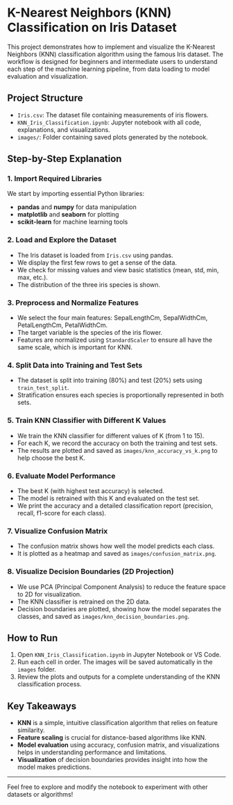 # K-Nearest Neighbors (KNN) Classification on Iris Dataset

This project demonstrates how to implement and visualize the K-Nearest Neighbors (KNN) classification algorithm using the famous Iris dataset. The workflow is designed for beginners and intermediate users to understand each step of the machine learning pipeline, from data loading to model evaluation and visualization.

## Project Structure
- `Iris.csv`: The dataset file containing measurements of iris flowers.
- `KNN_Iris_Classification.ipynb`: Jupyter notebook with all code, explanations, and visualizations.
- `images/`: Folder containing saved plots generated by the notebook.

## Step-by-Step Explanation

### 1. Import Required Libraries
We start by importing essential Python libraries:
- **pandas** and **numpy** for data manipulation
- **matplotlib** and **seaborn** for plotting
- **scikit-learn** for machine learning tools

### 2. Load and Explore the Dataset
- The Iris dataset is loaded from `Iris.csv` using pandas.
- We display the first few rows to get a sense of the data.
- We check for missing values and view basic statistics (mean, std, min, max, etc.).
- The distribution of the three iris species is shown.

### 3. Preprocess and Normalize Features
- We select the four main features: SepalLengthCm, SepalWidthCm, PetalLengthCm, PetalWidthCm.
- The target variable is the species of the iris flower.
- Features are normalized using `StandardScaler` to ensure all have the same scale, which is important for KNN.

### 4. Split Data into Training and Test Sets
- The dataset is split into training (80%) and test (20%) sets using `train_test_split`.
- Stratification ensures each species is proportionally represented in both sets.

### 5. Train KNN Classifier with Different K Values
- We train the KNN classifier for different values of K (from 1 to 15).
- For each K, we record the accuracy on both the training and test sets.
- The results are plotted and saved as `images/knn_accuracy_vs_k.png` to help choose the best K.

### 6. Evaluate Model Performance
- The best K (with highest test accuracy) is selected.
- The model is retrained with this K and evaluated on the test set.
- We print the accuracy and a detailed classification report (precision, recall, f1-score for each class).

### 7. Visualize Confusion Matrix
- The confusion matrix shows how well the model predicts each class.
- It is plotted as a heatmap and saved as `images/confusion_matrix.png`.

### 8. Visualize Decision Boundaries (2D Projection)
- We use PCA (Principal Component Analysis) to reduce the feature space to 2D for visualization.
- The KNN classifier is retrained on the 2D data.
- Decision boundaries are plotted, showing how the model separates the classes, and saved as `images/knn_decision_boundaries.png`.

## How to Run
1. Open `KNN_Iris_Classification.ipynb` in Jupyter Notebook or VS Code.
2. Run each cell in order. The images will be saved automatically in the `images` folder.
3. Review the plots and outputs for a complete understanding of the KNN classification process.

## Key Takeaways
- **KNN** is a simple, intuitive classification algorithm that relies on feature similarity.
- **Feature scaling** is crucial for distance-based algorithms like KNN.
- **Model evaluation** using accuracy, confusion matrix, and visualizations helps in understanding performance and limitations.
- **Visualization** of decision boundaries provides insight into how the model makes predictions.

---

Feel free to explore and modify the notebook to experiment with other datasets or algorithms!
